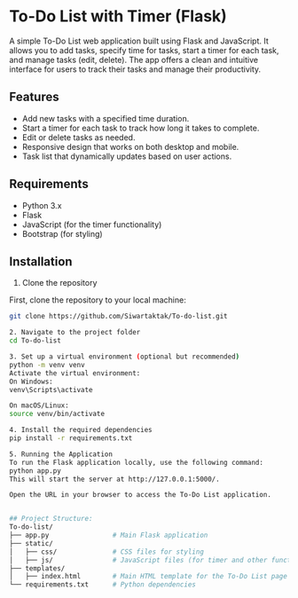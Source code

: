 # To-Do List with Timer (Flask)

A simple To-Do List web application built using Flask and JavaScript. It allows you to add tasks, specify time for tasks, start a timer for each task, and manage tasks (edit, delete). The app offers a clean and intuitive interface for users to track their tasks and manage their productivity.

## Features
- Add new tasks with a specified time duration.
- Start a timer for each task to track how long it takes to complete.
- Edit or delete tasks as needed.
- Responsive design that works on both desktop and mobile.
- Task list that dynamically updates based on user actions.

## Requirements

- Python 3.x
- Flask
- JavaScript (for the timer functionality)
- Bootstrap (for styling)

## Installation
1. Clone the repository

First, clone the repository to your local machine:

```bash
git clone https://github.com/Siwartaktak/To-do-list.git

2. Navigate to the project folder
cd To-do-list

3. Set up a virtual environment (optional but recommended)
python -m venv venv
Activate the virtual environment:
On Windows:
venv\Scripts\activate

On macOS/Linux:
source venv/bin/activate

4. Install the required dependencies
pip install -r requirements.txt

5. Running the Application
To run the Flask application locally, use the following command:
python app.py
This will start the server at http://127.0.0.1:5000/.

Open the URL in your browser to access the To-Do List application.


## Project Structure:
To-do-list/
├── app.py                # Main Flask application
├── static/
│   ├── css/              # CSS files for styling
│   ├── js/               # JavaScript files (for timer and other functionalities)
├── templates/
│   ├── index.html        # Main HTML template for the To-Do List page
└── requirements.txt      # Python dependencies

